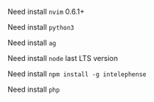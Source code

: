 Need install `nvim` 0.6.1+

Need install `python3`

Need install `ag`

Need install `node` last LTS version

Need install `npm install -g intelephense`

Need install `php`
